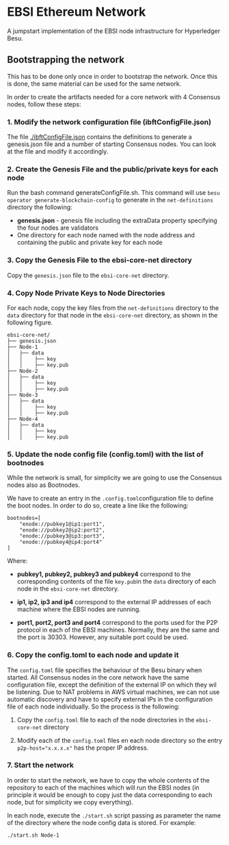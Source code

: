 # EBSI Ethereum Network

A jumpstart implementation of the EBSI node infrastructure for Hyperledger Besu.

## Bootstrapping the network

This has to be done only once in order to bootstrap the network. Once this is done, the same material can be used for the same network.

In order to create the artifacts needed for a core network with 4 Consensus nodes, follow these steps:

### 1. Modify the network configuration file (ibftConfigFile.json)

The file [./ibftConfigFile.json](./ibftConfigFile.json) contains the definitions to generate a genesis.json file and a number of starting Consensus nodes. You can look at the file and modify it accordingly.

### 2. Create the Genesis File and the public/private keys for each node

Run the bash command generateConfigFile.sh. This command will use `besu operator generate-blockchain-config` to generate in the `net-definitions` directory the following:

* **genesis.json** - genesis file including the extraData property specifying the four nodes are validators
* One directory for each node named with the node address and containing the public and private key for each node

### 3. Copy the Genesis File to the ebsi-core-net directory

Copy the `genesis.json` file to the `ebsi-core-net` directory.

### 4. Copy Node Private Keys to Node Directories

For each node, copy the key files from the `net-definitions` directory to the `data` directory for that node in the `ebsi-core-net` directory, as shown in the following figure.

```
ebsi-core-net/
├── genesis.json
├── Node-1
│   ├── data
│   │    ├── key
│   │    ├── key.pub
├── Node-2
│   ├── data
│   │    ├── key
│   │    ├── key.pub
├── Node-3
│   ├── data
│   │    ├── key
│   │    ├── key.pub
├── Node-4
│   ├── data
│   │    ├── key
│   │    ├── key.pub
```
### 5. Update the node config file (config.toml) with the list of bootnodes

While the network is small, for simplicity we are going to use the Consensus nodes also as Bootnodes.

We have to create an entry in the `.config.toml`configuration file to define the boot nodes. In order to do so, create a line like the following:

```
bootnodes=[
    "enode://pubkey1@ip1:port1",
    "enode://pubkey2@ip2:port2",
    "enode://pubkey3@ip3:port3",
    "enode://pubkey4@ip4:port4"
]
```

Where:

* **pubkey1, pubkey2, pubkey3 and pubkey4** correspond to the corresponding contents of the file `key.pub`in the `data` directory of each node in the `ebsi-core-net` directory.

* **ip1, ip2, ip3 and ip4** correspond to the external IP addresses of each machine where the EBSI nodes are running.

* **port1, port2, port3 and port4** correspond to the ports used for the P2P protocol in each of the EBSI machines. Normally, they are the same and the port is 30303. However, any suitable port could be used.

### 6. Copy the config.toml to each node and update it

The `config.toml` file specifies the behaviour of the Besu binary when started. All Consensus nodes in the core network have the same configuration file, except the definition of the external IP on which they wil be listening. Due to NAT problems in AWS virtual machines, we can not use automatic discovery and have to specify external IPs in the configuration file of each node individually. So the process is the following:

1. Copy the `config.toml` file to each of the node directories in the `ebsi-core-net` directory

2. Modify each of the `config.toml` files en each node directory so the entry `p2p-host="x.x.x.x"` has the proper IP address.

### 7. Start the network

In order to start the network, we have to copy the whole contents of the repository to each of the machines which will run the EBSI nodes (in principle it would be enough to copy just the data corresponding to each node, but for simplicity we copy everything).

In each node, execute the `./start.sh` script passing as parameter the name of the directory where the node config data is stored. For example:

```
./start.sh Node-1
```
